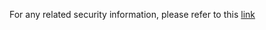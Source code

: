 For any related security information, please refer to this [link](https://docs.henkelgroup.cloud/security/DevSecOps/intro/)